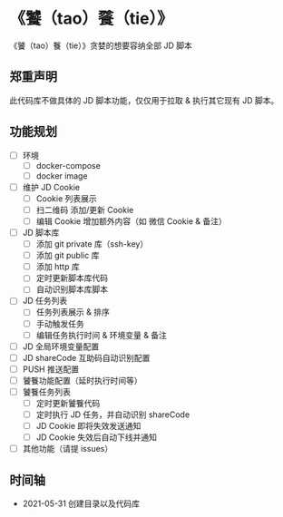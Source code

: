 # 《饕（tao）餮（tie）》

《饕（tao）餮（tie）》贪婪的想要容纳全部 JD 脚本

## 郑重声明

此代码库不做具体的 JD 脚本功能，仅仅用于拉取 & 执行其它现有 JD 脚本。

## 功能规划

- [ ] 环境
    + [ ] docker-compose
    + [ ] docker image
- [ ] 维护 JD Cookie
    + [ ] Cookie 列表展示
    + [ ] 扫二维码 添加/更新 Cookie
    + [ ] 编辑 Cookie 增加额外内容（如 微信 Cookie & 备注）
- [ ] JD 脚本库
    + [ ] 添加 git private 库（ssh-key）
    + [ ] 添加 git public 库
    + [ ] 添加 http 库
    + [ ] 定时更新脚本库代码
    + [ ] 自动识别脚本库脚本
- [ ] JD 任务列表
    + [ ] 任务列表展示 & 排序
    + [ ] 手动触发任务
    + [ ] 编辑任务执行时间 & 环境变量 & 备注
- [ ] JD 全局环境变量配置
- [ ] JD shareCode 互助码自动识别配置
- [ ] PUSH 推送配置
- [ ] 饕餮功能配置（延时执行时间等）
- [ ] 饕餮任务列表
    + [ ] 定时更新饕餮代码
    + [ ] 定时执行 JD 任务，并自动识别 shareCode
    + [ ] JD Cookie 即将失效发送通知
    + [ ] JD Cookie 失效后自动下线并通知
- [ ] 其他功能（请提 issues）

## 时间轴

- 2021-05-31 创建目录以及代码库